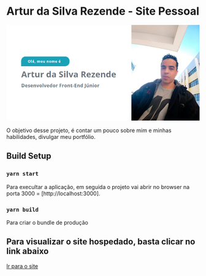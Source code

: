 # Artur da Silva Rezende - Site Pessoal

![personal-site](https://github.com/ArturdaSilvaRezende/my_site/blob/master/artur-da-silva-rezende.PNG/)

O objetivo desse projeto, é contar um pouco sobre mim e minhas habilidades, divulgar meu portfólio.

## Build Setup

### `yarn start`

Para execultar a aplicação, em seguida o projeto vai abrir no browser na porta 3000 = [http://localhost:3000].

### `yarn build`

Para criar o bundle de produção

## Para visualizar o site hospedado, basta clicar no link abaixo

<a href="https://artur-silva-rezende.netlify.app/" target="_blank">Ir para o site</a>
